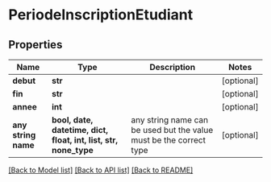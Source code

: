 # PeriodeInscriptionEtudiant


## Properties
Name | Type | Description | Notes
------------ | ------------- | ------------- | -------------
**debut** | **str** |  | [optional] 
**fin** | **str** |  | [optional] 
**annee** | **int** |  | [optional] 
**any string name** | **bool, date, datetime, dict, float, int, list, str, none_type** | any string name can be used but the value must be the correct type | [optional]

[[Back to Model list]](../README.md#documentation-for-models) [[Back to API list]](../README.md#documentation-for-api-endpoints) [[Back to README]](../README.md)


